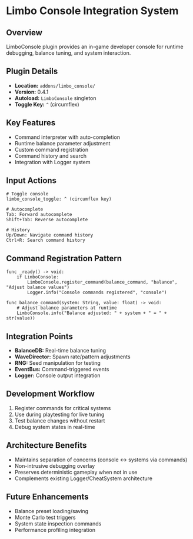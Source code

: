 # Limbo Console Integration System

## Overview
LimboConsole plugin provides an in-game developer console for runtime debugging, balance tuning, and system interaction.

## Plugin Details
- **Location:** `addons/limbo_console/`
- **Version:** 0.4.1
- **Autoload:** `LimboConsole` singleton
- **Toggle Key:** `^` (circumflex)

## Key Features
- Command interpreter with auto-completion
- Runtime balance parameter adjustment
- Custom command registration
- Command history and search
- Integration with Logger system

## Input Actions
```gdscript
# Toggle console
limbo_console_toggle: ^ (circumflex key)

# Autocomplete
Tab: Forward autocomplete
Shift+Tab: Reverse autocomplete

# History
Up/Down: Navigate command history
Ctrl+R: Search command history
```

## Command Registration Pattern
```gdscript
func _ready() -> void:
    if LimboConsole:
        LimboConsole.register_command(balance_command, "balance", "Adjust balance values")
        Logger.info("Console commands registered", "console")

func balance_command(system: String, value: float) -> void:
    # Adjust balance parameters at runtime
    LimboConsole.info("Balance adjusted: " + system + " = " + str(value))
```

## Integration Points
- **BalanceDB:** Real-time balance tuning
- **WaveDirector:** Spawn rate/pattern adjustments  
- **RNG:** Seed manipulation for testing
- **EventBus:** Command-triggered events
- **Logger:** Console output integration

## Development Workflow
1. Register commands for critical systems
2. Use during playtesting for live tuning
3. Test balance changes without restart
4. Debug system states in real-time

## Architecture Benefits
- Maintains separation of concerns (console ↔ systems via commands)
- Non-intrusive debugging overlay
- Preserves deterministic gameplay when not in use
- Complements existing Logger/CheatSystem architecture

## Future Enhancements
- Balance preset loading/saving
- Monte Carlo test triggers
- System state inspection commands
- Performance profiling integration